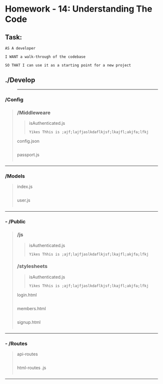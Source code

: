 # Homework - 14: Understanding The Code

## Task: 

```
AS A developer

I WANT a walk-through of the codebase

SO THAT I can use it as a starting point for a new project
```
## **./Develop**
>---
### **/Config**
>### **/Middleweare**
>>
>> isAuthenticated.js
>>````
>>Yikes Thhis is ;ajf;lajfjaslkdaflkjsf;lkajfl;akjfa;lfkj
>>````
>>
>config.json
>
>```
>
>```
>passport.js
>
>```
>
>```

___
### **/Models**
>
>index.js
>
>```
>
>```
>user.js
>
>```
>
>```
---
### - **/Public**
>### **/js**
>>
>> isAuthenticated.js
>>````
>>Yikes Thhis is ;ajf;lajfjaslkdaflkjsf;lkajfl;akjfa;lfkj
>>````
>>
>### **/stylesheets**
>>
>> isAuthenticated.js
>>````
>>Yikes Thhis is ;ajf;lajfjaslkdaflkjsf;lkajfl;akjfa;lfkj
>>````
>>
>login.html
>
>```
>
>```
>members.html
>
>```
>
>```
>signup.html
>
>```
>
>```

---
### - **/Routes**
>>
>api-routes
>
>```
>
>```
>html-routes
.js
>
>```
>
>```
---

 